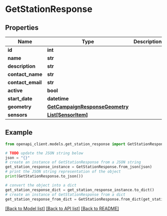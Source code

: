 # GetStationResponse


## Properties

Name | Type | Description | Notes
------------ | ------------- | ------------- | -------------
**id** | **int** |  | 
**name** | **str** |  | 
**description** | **str** |  | [optional] 
**contact_name** | **str** |  | [optional] 
**contact_email** | **str** |  | [optional] 
**active** | **bool** |  | [optional] 
**start_date** | **datetime** |  | [optional] 
**geometry** | [**GetCampaignResponseGeometry**](GetCampaignResponseGeometry.md) |  | [optional] 
**sensors** | [**List[SensorItem]**](SensorItem.md) |  | [optional] 

## Example

```python
from openapi_client.models.get_station_response import GetStationResponse

# TODO update the JSON string below
json = "{}"
# create an instance of GetStationResponse from a JSON string
get_station_response_instance = GetStationResponse.from_json(json)
# print the JSON string representation of the object
print(GetStationResponse.to_json())

# convert the object into a dict
get_station_response_dict = get_station_response_instance.to_dict()
# create an instance of GetStationResponse from a dict
get_station_response_from_dict = GetStationResponse.from_dict(get_station_response_dict)
```
[[Back to Model list]](../README.md#documentation-for-models) [[Back to API list]](../README.md#documentation-for-api-endpoints) [[Back to README]](../README.md)


